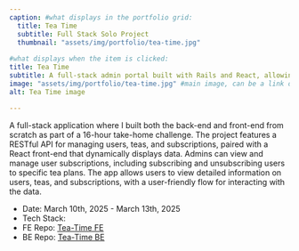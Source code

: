 ```yaml
---
caption: #what displays in the portfolio grid:
  title: Tea Time
  subtitle: Full Stack Solo Project
  thumbnail: "assets/img/portfolio/tea-time.jpg"
  
#what displays when the item is clicked:
title: Tea Time
subtitle: A full-stack admin portal built with Rails and React, allowing admins to manage users, teas, and subscriptions.
image: "assets/img/portfolio/tea-time.jpg" #main image, can be a link or a file in assets/img/portfolio
alt: Tea Time image

---
```

A full-stack application where I built both the back-end and front-end from scratch as part of a 16-hour take-home challenge. The project features a RESTful API for managing users, teas, and subscriptions, paired with a React front-end that dynamically displays data. Admins can view and manage user subscriptions, including subscribing and unsubscribing users to specific tea plans. The app allows users to view detailed information on users, teas, and subscriptions, with a user-friendly flow for interacting with the data.

- Date: March 10th, 2025 - March 13th, 2025
- Tech Stack:
- FE Repo: <a href="https://github.com/JonoSommers/Tea-Time-FE" target="_blank"><u>Tea-Time FE</u></a>
- BE Repo: <a href="https://github.com/JonoSommers/Tea-Time-BE" target="_blank"><u>Tea-Time BE</u></a>